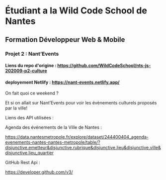 # Étudiant a la Wild Code School de Nantes

## Formation Développeur Web & Mobile

### Projet 2 : Nant’Events

#### Liens du repo d'origine : https://github.com/WildCodeSchool/nts-js-202009-p2-culture
#### deployement Netlify : https://nant-events.netlify.app/


On fait quoi ce weekend ?

Et si on allait sur Nant’Events pour voir les évènements culturels proposés par la ville!

Liens des API utilisées :

Agenda des événements de la Ville de Nantes :

https://data.nantesmetropole.fr/explore/dataset/244400404_agenda-evenements-nantes-nantes-metropole/table/?disjunctive.emetteur&disjunctive.rubrique&disjunctive.lieu&disjunctive.ville&disjunctive.lieu_quartier

GitHub Rest Api :

https://developer.github.com/v3/

